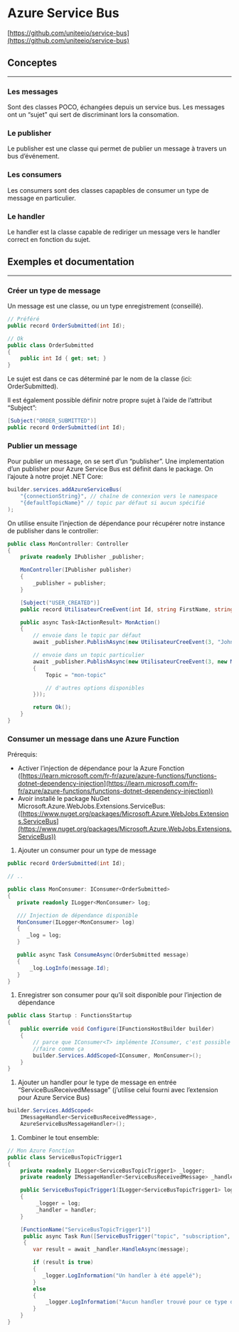 # Azure Service Bus

[https://github.com/uniteeio/service-bus](https://github.com/uniteeio/service-bus)

## Conceptes

---

### Les messages

Sont des classes POCO, échangées depuis un service bus. Les messages ont un “sujet” qui sert de discriminant lors la consomation.

### Le publisher

Le publisher est une classe qui permet de publier un message à travers un bus d’événement.

### Les consumers

Les consumers sont des classes capapbles de consumer un type de message en particulier.

### Le handler

Le handler est la classe capable de rediriger un message vers le handler correct en fonction du sujet.

## Exemples et documentation

---

### Créer un type de message

Un message est une classe, ou un type enregistrement (conseillé).

```csharp
// Préféré
public record OrderSubmitted(int Id);

// Ok
public class OrderSubmitted
{
    public int Id { get; set; }
}
```

Le sujet est dans ce cas déterminé par le nom de la classe (ici: OrderSubmitted).

Il est également possible définir notre propre sujet à l’aide de l’attribut “Subject”:

```csharp
[Subject("ORDER_SUBMITTED")]
public record OrderSubmitted(int Id);
```

### Publier un message

Pour publier un message, on se sert d’un “publisher”. Une implementation d’un publisher pour Azure Service Bus est définit dans le package. On l’ajoute à notre projet .NET Core:

```csharp
builder.services.addAzureServiceBus(
    "{connectionString}", // chaîne de connexion vers le namespace
    "{defaultTopicName}" // topic par défaut si aucun spécifié
);
```

On utilise ensuite l’injection de dépendance pour récupérer notre instance de publisher dans le controller:

```csharp
public class MonController: Controller
{
    private readonly IPublisher _publisher;

    MonController(IPublisher publisher)
    {
        _publisher = publisher;
    }

    [Subject("USER_CREATED")]
    public record UtilisateurCreeEvent(int Id, string FirstName, string LastName);

    public async Task<IActionResult> MonAction()
    {
        // envoie dans le topic par défaut
        await _publisher.PublishAsync(new UtilisateurCreeEvent(3, "John", "Doe"));

        // envoie dans un topic particulier
        await _publisher.PublishAsync(new UtilisateurCreeEvent(3, new MessageOption()
        {
            Topic = "mon-topic"

            // d'autres options disponibles
        }));

        return Ok();
    }
}
```

### Consumer un message dans une Azure Function

Prérequis:

- Activer l’injection de dépendance pour la Azure Fonction ([https://learn.microsoft.com/fr-fr/azure/azure-functions/functions-dotnet-dependency-injection](https://learn.microsoft.com/fr-fr/azure/azure-functions/functions-dotnet-dependency-injection))
- Avoir installé le package NuGet Microsoft.Azure.WebJobs.Extensions.ServiceBus: ([https://www.nuget.org/packages/Microsoft.Azure.WebJobs.Extensions.ServiceBus](https://www.nuget.org/packages/Microsoft.Azure.WebJobs.Extensions.ServiceBus))

1. Ajouter un consumer pour un type de message

```csharp
public record OrderSubmitted(int Id);

// ..

public class MonConsumer: IConsumer<OrderSubmitted>
{
   private readonly ILogger<MonConsumer> log;

   /// Injection de dépendance disponible
   MonConsumer(ILogger<MonConsumer> log)
   {
      _log = log;
   }

   public async Task ConsumeAsync(OrderSubmitted message)
   {
       _log.LogInfo(message.Id);
   }
}
```

1. Enregistrer son consumer pour qu’il soit disponible pour l’injection de dépendance

```csharp
public class Startup : FunctionsStartup
{
    public override void Configure(IFunctionsHostBuilder builder)
    {
        // parce que IConsumer<T> implémente IConsumer, c'est possible de
        //faire comme ça
        builder.Services.AddScoped<IConsumer, MonConsumer>();
    }
}
```

1. Ajouter un handler pour le type de message en entrée “ServiceBusReceivedMessage” (j’utilise celui fourni avec l’extension pour Azure Service Bus)

```csharp
builder.Services.AddScoped<
	IMessageHandler<ServiceBusReceivedMessage>,
	AzureServiceBusMessageHandler>();
```

1. Combiner le tout ensemble:

```csharp
// Mon Azure Fonction
public class ServiceBusTopicTrigger1
{
    private readonly ILogger<ServiceBusTopicTrigger1> _logger;
    private readonly IMessageHandler<ServiceBusReceivedMessage> _handler;

    public ServiceBusTopicTrigger1(ILogger<ServiceBusTopicTrigger1> log, IMessageHandler<ServiceBusReceivedMessage> handler)
    {
         _logger = log;
         _handler = handler;
    }

    [FunctionName("ServiceBusTopicTrigger1")]
     public async Task Run([ServiceBusTrigger("topic", "subscription", Connection = "sbhousebase_SERVICEBUS")]ServiceBusReceivedMessage message)
     {
        var result = await _handler.HandleAsync(message);

        if (result is true)
        {
           _logger.LogInformation("Un handler à été appelé");
        }
        else
        {
            _logger.LogInformation("Aucun handler trouvé pour ce type de message");
        }
    }
}
```
